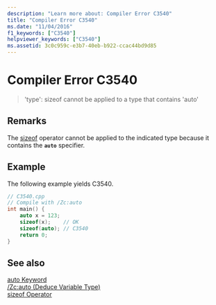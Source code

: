 ```yaml
---
description: "Learn more about: Compiler Error C3540"
title: "Compiler Error C3540"
ms.date: "11/04/2016"
f1_keywords: ["C3540"]
helpviewer_keywords: ["C3540"]
ms.assetid: 3c0c959c-e3b7-40eb-b922-ccac44bd9d85
---
```

# Compiler Error C3540

> 'type': sizeof cannot be applied to a type that contains 'auto'

## Remarks

The [sizeof](../../cpp/sizeof-operator.md) operator cannot be applied to the indicated type because it contains the **`auto`** specifier.

## Example

The following example yields C3540.

```cpp
// C3540.cpp
// Compile with /Zc:auto
int main() {
    auto x = 123;
    sizeof(x);    // OK
    sizeof(auto); // C3540
    return 0;
}
```

## See also

[auto Keyword](../../cpp/auto-cpp.md)<br/>
[/Zc:auto (Deduce Variable Type)](../../build/reference/zc-auto-deduce-variable-type.md)<br/>
[sizeof Operator](../../cpp/sizeof-operator.md)
